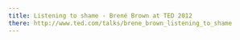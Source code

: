 ```yaml
---
title: Listening to shame - Brené Brown at TED 2012
there: http://www.ted.com/talks/brene_brown_listening_to_shame
---
```

